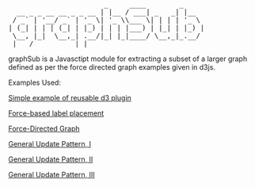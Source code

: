 <pre>
                       _     ____        _     
  __ _ _ __ __ _ _ __ | |__ / ___| _   _| |__  
 / _` | '__/ _` | '_ \| '_ \\___ \| | | | '_ \ 
| (_| | | | (_| | |_) | | | |___) | |_| | |_) |
 \__, |_|  \__,_| .__/|_| |_|____/ \__,_|_.__/ 
 |___/          |_|                            
</pre>

graphSub is a Javasctipt module for extracting 
a subset of a larger graph defined as per the
force directed graph examples given in d3js.

Examples Used:

[Simple example of reusable d3 plugin](http://bl.ocks.org/cpbotha/5073718)

[Force-based label placement](http://bl.ocks.org/MoritzStefaner/1377729)

[Force-Directed Graph](http://bl.ocks.org/mbostock/4062045)

[General Update Pattern, I](http://bl.ocks.org/mbostock/3808218)

[General Update Pattern, II](http://bl.ocks.org/mbostock/3808221)

[General Update Pattern, III](http://bl.ocks.org/mbostock/3808234)